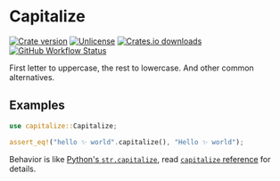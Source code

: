 # Capitalize

[![Crate version](https://img.shields.io/crates/v/capitalize)](https://crates.io/crates/capitalize)
[![Unlicense](https://img.shields.io/crates/l/capitalize)](https://unlicense.org/)
[![Crates.io downloads](https://img.shields.io/crates/d/capitalize)](https://crates.io/crates/capitalize)
[![GitHub Workflow Status](https://img.shields.io/github/workflow/status/jhg/capitalize-rs/Test%20&%20Lint/main)](https://github.com/jhg/capitalize-rs/actions/workflows/test.yml)

First letter to uppercase, the rest to lowercase. And other common alternatives.

## Examples

```rust
use capitalize::Capitalize;

assert_eq!("hello ✨ world".capitalize(), "Hello ✨ world");
```

Behavior is like [Python's `str.capitalize`], read [`capitalize` reference][Capitalize::capitalize] for details.

[Capitalize::capitalize]: https://docs.rs/capitalize/latest/capitalize/trait.Capitalize.html#tymethod.capitalize
[Python's `str.capitalize`]: https://docs.python.org/3/library/stdtypes.html#str.capitalize
